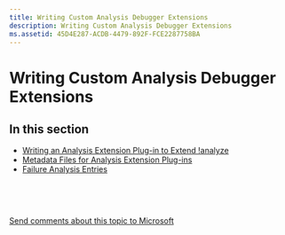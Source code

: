 ```yaml
---
title: Writing Custom Analysis Debugger Extensions
description: Writing Custom Analysis Debugger Extensions
ms.assetid: 45D4E287-ACDB-4479-892F-FCE2287758BA
---
```


# Writing Custom Analysis Debugger Extensions


## <span id="in_this_section"></span>In this section


-   [Writing an Analysis Extension Plug-in to Extend !analyze](writing-an-analysis-extension-to-extend--analyze.md)
-   [Metadata Files for Analysis Extension Plug-ins](metadata-files-for-analysis-extensions.md)
-   [Failure Analysis Entries](failure-analysis-entries.md)

 

 

[Send comments about this topic to Microsoft](mailto:wsddocfb@microsoft.com?subject=Documentation%20feedback%20[debugger\debugger]:%20Writing%20Custom%20Analysis%20Debugger%20Extensions%20%20RELEASE:%20%285/15/2017%29&body=%0A%0APRIVACY%20STATEMENT%0A%0AWe%20use%20your%20feedback%20to%20improve%20the%20documentation.%20We%20don't%20use%20your%20email%20address%20for%20any%20other%20purpose,%20and%20we'll%20remove%20your%20email%20address%20from%20our%20system%20after%20the%20issue%20that%20you're%20reporting%20is%20fixed.%20While%20we're%20working%20to%20fix%20this%20issue,%20we%20might%20send%20you%20an%20email%20message%20to%20ask%20for%20more%20info.%20Later,%20we%20might%20also%20send%20you%20an%20email%20message%20to%20let%20you%20know%20that%20we've%20addressed%20your%20feedback.%0A%0AFor%20more%20info%20about%20Microsoft's%20privacy%20policy,%20see%20http://privacy.microsoft.com/default.aspx. "Send comments about this topic to Microsoft")




